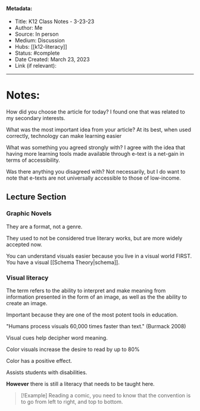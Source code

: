 #### Metadata:
- Title: K12 Class Notes - 3-23-23
- Author: Me
- Source: In person
- Medium: Discussion
- Hubs: [[k12-literacy]]
- Status: #complete 
- Date Created: March 23, 2023
- Link (if relevant): 
---
# Notes:

How did you choose the article for today?
	I found one that was related to my secondary interests.

What was the most important idea from your article?
	At its best, when used correctly, technology can make learning easier

What was something you agreed strongly with?
	I agree with the idea that having more learning tools made available through e-text is a net-gain in terms of accessibility.

Was there anything you disagreed with?
	Not necessarily, but I do want to note that e-texts are not universally accessible to those of low-income.

## Lecture Section
### Graphic Novels
They are a format, not a genre.

They used to not be considered true literary works, but are more widely accepted now.

You can understand visuals easier because you live in a visual world FIRST. You have a visual [[Schema Theory|schema]].

### Visual literacy
The term refers to the ability to interpret and make meaning from information presented in the form of an image, as well as the the ability to create an image.

Important because they are one of the most potent tools in education.

"Humans process visuals 60,000 times faster than text." (Burmack 2008)

Visual cues help decipher word meaning.

Color visuals increase the desire to read by up to 80%

Color has a positive effect.

Assists students with disabilities.

**However** there is still a literacy that needs to be taught here.

> [!Example]
> Reading a comic, you need to know that the convention is to go from left to right, and top to bottom.

